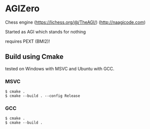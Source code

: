 # AGIZero
Chess engine
(https://lichess.org/@/TheAGI/)
(http://naagicode.com)

Started as AGI
which stands for nothing

requires PEXT (BMI2)!

## Build using Cmake
tested on Windows with MSVC and Ubuntu with GCC.

### MSVC
```
$ cmake .
$ cmake --build . --config Release
```

### GCC
```
$ cmake .
$ cmake --build .
```
